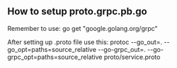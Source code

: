 ## How to setup proto.grpc.pb.go

	
Remember to use: go get "google.golang.org/grpc"

After setting up .proto file use this:
protoc --go_out=. --go_opt=paths=source_relative --go-grpc_out=. --go-grpc_opt=paths=source_relative proto/service.proto



